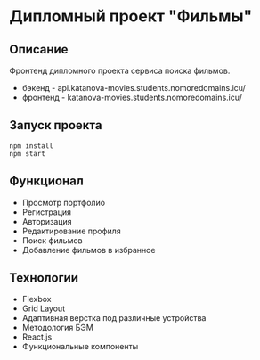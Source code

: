 # Дипломный проект "Фильмы" 

## Описание

Фронтенд дипломного проекта сервиса поиска фильмов. 
* бэкенд - api.katanova-movies.students.nomoredomains.icu/ 
* фронтенд - katanova-movies.students.nomoredomains.icu/ 

## Запуск проекта

```
npm install
npm start
```

## Функционал 

* Просмотр портфолио 
* Регистрация 
* Авторизация 
* Редактирование профиля 
* Поиск фильмов 
* Добавление фильмов в избранное 

## Технологии 

* Flexbox 
* Grid Layout 
* Адаптивная верстка под различные устройства 
* Методология БЭМ 
* React.js 
* Функциональные компоненты  

